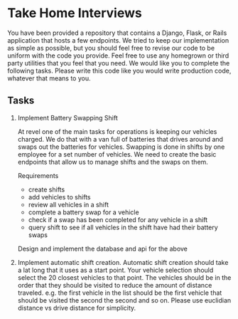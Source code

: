 # Take Home Interviews

You have been provided a repository that contains a Django, Flask, or Rails application that hosts a few endpoints. We tried to keep our implementation as simple as possible, but you should feel free to revise our code to be uniform with the code you provide. Feel free to use any homegrown or third party utilities that you feel that you need. We would like you to complete the following tasks.  Please write this code like you would write production code, whatever that means to you.  

## Tasks

1. Implement Battery Swapping Shift

    At revel one of the main tasks for operations is keeping our vehicles charged.  We do that with a van full of batteries that drives around and swaps out the batteries for vehicles.  Swapping is done in shifts by one employee for a set number of vehicles.  We need to create the basic endpoints that allow us to manage shifts and the swaps on them.

    Requirements

    - create shifts
    - add vehicles to shifts
    - review all vehicles in a shift
    - complete a battery swap for a vehicle
    - check if a swap has been completed for any vehicle in a shift
    - query shift to see if all vehicles in the shift have had their battery swaps

    Design and implement the database and api for the above

2. Implement automatic shift creation. Automatic shift creation should take a lat long that it uses as a start point.  Your vehicle selection should select the 20 closest vehicles to that point.  The vehicles should be in the order that they should be visited to reduce the amount of distance traveled. e.g. the first vehicle in the list should be the first vehicle that should be visited the second the second and so on. Please use euclidian distance vs drive distance for simplicity.
